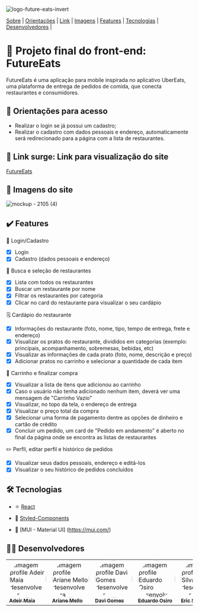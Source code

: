 ![logo-future-eats-invert](https://user-images.githubusercontent.com/98977257/169674813-dd83fb92-0e55-4f54-beab-965e5603ceeb.png)

<p>
<a href="#sobre">Sobre</a> |
<a href="#orientacoes">Orientações</a> |
<a href="#link">Link</a> |
<a href="#imagens">Imagens</a> |
<a href="#features">Features</a> |
<a href="#tecnologias">Tecnologias</a> |
<a href="#desenvolvedores">Desenvolvedores</a> |
</p>

<h1 id="sobre">🍴 Projeto final do front-end: FutureEats</h1>

<p>FutureEats é uma aplicação para mobile inspirada no aplicativo UberEats, uma plataforma de entrega de pedidos de comida, que conecta restaurantes e consumidores.</p>

<h2 id="orientacoes">🚨 Orientações para acesso</h2>

- Realizar o login se já possui um cadastro;
- Realizar o cadastro com dados pessoais e endereço, automaticamente será redirecionado para a página com a lista de restaurantes. 

<h2 id="link">🔗 Link surge: Link para visualização do site</h2>

<a href="https://www.google.com/">FutureEats</a>

<h2 id="imagens">📱 Imagens do site</h2>

![mockup - 2105 (4)](https://user-images.githubusercontent.com/98977257/169715748-729b6965-7e8b-48be-b60f-e9291bc91f46.png)

<h2 id="features">✔️ Features</h2>

👤 Login/Cadastro
- [x] Login
- [x] Cadastro (dados pessoais e endereço)

🔎 Busca e seleção de restaurantes
- [x] Lista com todos os restaurantes
- [x] Buscar um restaurante por nome
- [x] Filtrar os restaurantes por categoria
- [x] Clicar no card do restaurante para visualizar o seu cardápio
 
🗒️ Cardápio do restaurante
- [x] Informações do restaurante (foto, nome, tipo, tempo de entrega, frete e endereço)
- [x] Visualizar os pratos do restaurante, divididos em categorias (exemplo: principais, acompanhamento, sobremesas, bebidas, etc)
- [x] Visualizar as informações de cada prato (foto, nome, descrição e preço)
- [x] Adicionar pratos no carrinho e selecionar a quantidade de cada item

🛒 Carrinho e finalizar compra
- [x] Visualizar a lista de itens que adicionou ao carrinho
- [x] Caso o usuário não tenha adicionado nenhum item, deverá ver uma mensagem de "Carrinho Vazio"
- [x] Visualizar, no topo da tela, o endereço de entrega
- [x] Visualizar o preço total da compra
- [x] Selecionar uma forma de pagamento dentre as opções de dinheiro e cartão de crédito
- [x] Concluir um pedido, um card de "Pedido em andamento" é aberto no final da página onde se encontra as listas de restaurantes

✏️ Perfil, editar perfil e histórico de pedidos
- [x] Visualizar seus dados pessoais, endereço e editá-los
- [x] Visualizar o seu histórico de pedidos concluídos
 
 <h2 id="tecnologias">🛠 Tecnologias</h2>
 
- ⚛️ [React](https://pt-br.reactjs.org/docs/getting-started.html)

- 💅 [Styled-Components](https://styled-components.com/docs)

- 💎 [MUI - Material UI] (https://mui.com/)

<h2 id="desenvolvedores">👨‍💻 Desenvolvedores</h2>
<table>         
<td><a href="https://github.com/future4code/silveira-Adeir-Maia"><img style="border-radius: 50%;" src="https://avatars.githubusercontent.com/u/98994187?v=4" width="100px;" alt="Imagem profile Adeir Maia desenvolvedor"/><br /><sub><b>Adeir Maia </b></sub></a><br /> 
<td><a href="https://github.com/future4code/silveira-Ariane-Mello"><img style="border-radius: 50%;" src="https://avatars.githubusercontent.com/u/98977257?s=400&u=6c7f069d8c85e34fdf6fd6f58bc0f0f989a6948e&v=4" width="100px;" alt="Imagem profile Ariane Mello desenvolvedora"/><br /><sub><b>Ariane Mello </b></sub></a><br /> 
<td><a href="https://github.com/future4code/silveira-Davi-Gomes"><img style="border-radius: 50%;" src="https://avatars.githubusercontent.com/u/98953119?v=4" width="100px;" alt="Imagem profile Davi Gomes desenvolvedor"/><br /><sub><b>Davi Gomes </b></sub></a><br /> 
<td><a href="https://github.com/future4code/silveira-Eduardo-Osiro"><img style="border-radius: 50%;" src="https://avatars.githubusercontent.com/u/98972986?v=4" width="100px;" alt="Imagem profile Eduardo Osiro desenvolvedor"/><br /><sub><b>Eduardo Osiro </b></sub></a><br /> 
<td><a href="https://github.com/future4code/silveira-Eric-Silva"><img style="border-radius: 50%;" src="https://avatars.githubusercontent.com/u/99001809?v=4" width="100px;" alt="Imagem profile Eric Silva desenvolvedor"/><br /><sub><b>Eric Silva </b></sub></a><br />
</table>
